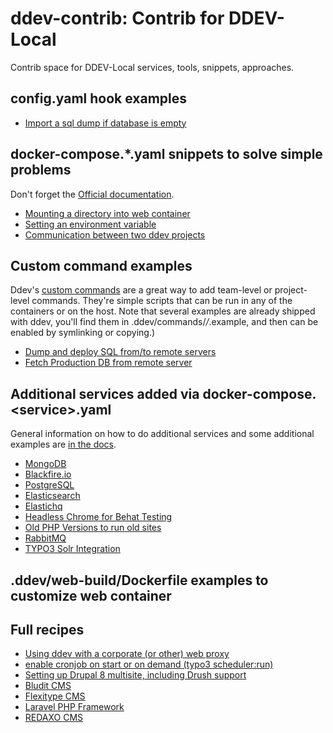 # ddev-contrib: Contrib for DDEV-Local

Contrib space for DDEV-Local services, tools, snippets, approaches.

## config.yaml hook examples

* [Import a sql dump if database is empty](hook-examples/import-db-if-empty/README.md)

## docker-compose.*.yaml snippets to solve simple problems

Don't forget the [Official documentation](https://ddev.readthedocs.io/en/stable/users/extend/custom-compose-files/).

* [Mounting a directory into web container](docker-compose-snippets/mounting-directory/README.md)
* [Setting an environment variable](docker-compose-snippets/environment-variable/docker-compose.env.yaml)
* [Communication between two ddev projects](docker-compose-snippets/project-communication/README.md)

## Custom command examples

Ddev's [custom commands](https://ddev.readthedocs.io/en/latest/users/extend/custom-commands/) are a great way to add team-level or project-level commands. They're simple scripts that can be run in any of the containers or on the host. Note that several examples are already shipped with ddev, you'll find them in .ddev/commands/*/*.example, and then can be enabled by symlinking or copying.)

* [Dump and deploy SQL from/to remote servers](custom-commands/dump-and-deploy-db/README.md)
* [Fetch Production DB from remote server](custom-commands/fetchproductiondb/README.md)

## Additional services added via docker-compose.\<service\>.yaml

General information on how to do additional services and some additional examples are [in the docs](https://ddev.readthedocs.io/en/latest/users/extend/additional-services/).

* [MongoDB](docker-compose-services/mongodb/)
* [Blackfire.io](docker-compose-services/blackfire/)
* [PostgreSQL](docker-compose-services/postgres/)
* [Elasticsearch](docker-compose-services/elasticsearch)
* [Elastichq](docker-compose-services/elastichq)
* [Headless Chrome for Behat Testing](docker-compose-services/headless-chrome)
* [Old PHP Versions to run old sites](docker-compose-services/old_php)
* [RabbitMQ](docker-compose-services/rabbitmq)
* [TYPO3 Solr Integration](docker-compose-services/typo3-solr)

## .ddev/web-build/Dockerfile examples to customize web container

## Full recipes

* [Using ddev with a corporate (or other) web proxy](recipes/proxy/README.md)
* [enable cronjob on start or on demand (typo3 scheduler:run)](recipes/cronjob/README.md)
* [Setting up Drupal 8 multisite, including Drush support](recipes/drupal8-multisite/README.md)
* [Bludit CMS](recipes/bludit-cms)
* [Flexitype CMS](recipes/flexitype-cms)
* [Laravel PHP Framework](recipes/laravel)
* [REDAXO CMS](recipes/redaxo-cms)
